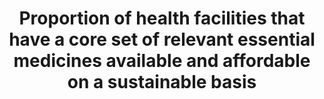 ---
data_non_statistical: true
goal_meta_link: http://unstats.un.org/sdgs/files/metadata-compilation/Metadata-Goal-3.pdf
graph_title: Proportion of health facilities that have a core set of relevant essential
  medicines available and affordable on a sustainable basis
graph_type: line
has_metadata: false
indicator: 3.b.3
indicator_name: Proportion of health facilities that have a core set of relevant essential
  medicines available and affordable on a sustainable basis
indicator_sort_order: 03-0b-03
indicator_variable: null
layout: indicator
national_geographical_coverage: United States
permalink: /3-b-3/
published: true
reporting_status: notstarted
sdg_goal: 3
source_active_1: true
source_notes_1: null
source_title_1: null
target: Support the research and development of vaccines and medicines for the communicable
  and non-communicable diseases that primarily affect developing countries, provide
  access to affordable essential medicines and vaccines, in accordance with the Doha
  Declaration on the TRIPS Agreement and Public Health, which affirms the right of
  developing countries to use to the full the provisions in the Agreement on TradeRelated
  Aspects of Intellectual Property Rights regarding flexibilities to protect public
  health, and, in particular, provide access to medicines for all.
target_id: 3.b
title: Proportion of health facilities that have a core set of relevant essential
  medicines available and affordable on a sustainable basis
un_designated_tier: '3'
variable_description: null
variable_notes: null
---